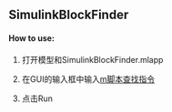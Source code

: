 ## SimulinkBlockFinder
#### How to use:
1. 打开模型和SimulinkBlockFinder.mlapp

2. 在GUI的输入框中输入[m脚本查找指令](https://ww2.mathworks.cn/help/simulink/slref/find_system.html)

3. 点击Run

![]()

